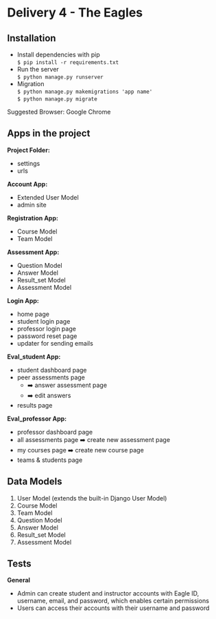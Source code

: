 # Delivery 4 - The Eagles

## Installation
  - Install dependencies with pip  
    `$ pip install -r requirements.txt`
  - Run the server    
    `$ python manage.py runserver`  
  - Migration   
    `$ python manage.py makemigrations 'app name'`  
    `$ python manage.py migrate`  
    
 Suggested Browser: Google Chrome

## Apps in the project
**Project Folder:**
  - settings
  - urls
  
  
**Account App:**
  - Extended User Model
  - admin site
  
 
**Registration App:**
  - Course Model
  - Team Model
  
  
**Assessment App:**
  - Question Model
  - Answer Model
  - Result_set Model
  - Assessment Model
  
  
**Login App:**
  - home page
  - student login page
  - professor login page
  - password reset page
  - updater for sending emails


**Eval_student App:**
  - student dashboard page
  - peer assessments page 
    - :arrow_right: answer assessment page
    - :arrow_right: edit answers
  - results page
 
 
**Eval_professor App:**
  - professor dashboard page
  - all assessments page :arrow_right: create new assessment page
  - my courses page :arrow_right: create new course page
  - teams & students page

## Data Models
  1. User Model (extends the built-in Django User Model)
  2. Course Model
  3. Team Model
  4. Question Model
  5. Answer Model
  6. Result_set Model
  7. Assessment Model
  
## Tests
**General**
- Admin can create student and instructor accounts with Eagle ID, username, email, and password, which enables certain permissions
- Users can access their accounts with their username and password
